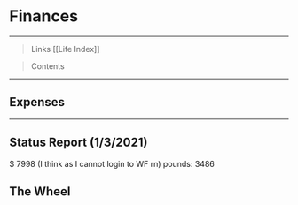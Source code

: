 # Finances

---

> Links [[Life Index]]

> Contents

---

## Expenses



---

## Status Report (1/3/2021)

$ 7998 (I think as I cannot login to WF rn)
pounds: 3486

## The Wheel


